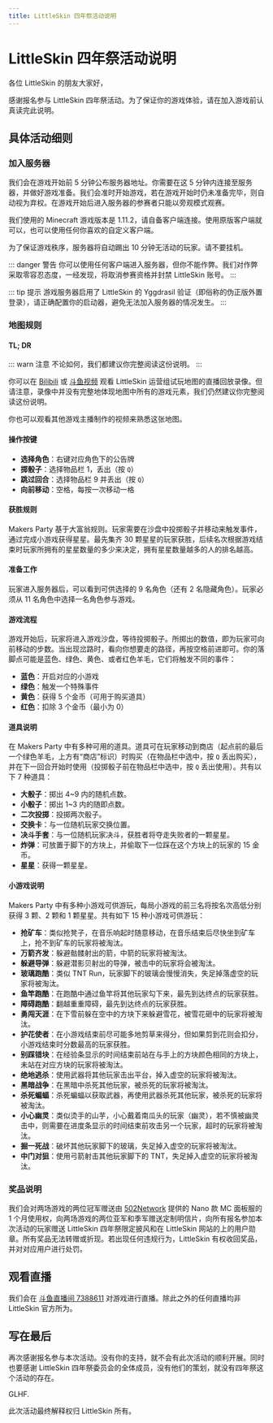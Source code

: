 ```yaml
---
title: LittleSkin 四年祭活动说明
---
```

# LittleSkin 四年祭活动说明

各位 LittleSkin 的朋友大家好，

感谢报名参与 LittleSkin 四年祭活动。为了保证你的游戏体验，请在加入游戏前认真读完此说明。

## 具体活动细则
  
### 加入服务器

我们会在游戏开始前 5 分钟公布服务器地址。你需要在这 5 分钟内连接至服务器，并做好游戏准备。我们会准时开始游戏，若在游戏开始时仍未准备完毕，则自动视为弃权。在游戏开始后进入服务器的参赛者只能以旁观模式观赛。

我们使用的 Minecraft 游戏版本是 1.11.2，请自备客户端连接。使用原版客户端就可以，也可以使用任何你喜欢的自定义客户端。

为了保证游戏秩序，服务器将自动踢出 10 分钟无活动的玩家。请不要挂机。

::: danger 警告
你可以使用任何客户端进入服务器，但你不能作弊。我们对作弊采取零容忍态度，一经发现，将取消参赛资格并封禁 LittleSkin 账号。
:::

::: tip 提示
游戏服务器启用了 LittleSkin 的 Yggdrasil 验证（即俗称的伪正版外置登录），请正确配置你的启动器，避免无法加入服务器的情况发生。
:::

### 地图规则

#### TL; DR

::: warn 注意
不论如何，我们都建议你完整阅读这份说明。
:::

你可以在 [Bilibili](https://www.bilibili.com/video/av94844227) 或 [斗鱼视频](https://v.douyu.com/show/EO0XvNNkzDnvDrBd) 观看 LittleSkin 运营组试玩地图的直播回放录像。但请注意，录像中并没有完整地体现地图中所有的游戏元素，我们仍然建议你完整阅读这份说明。

你也可以观看其他游戏主播制作的视频来熟悉这张地图。

#### 操作按键

* **选择角色**：右键对应角色下的公告牌
* **掷骰子**：选择物品栏 1，丢出（按 `Q`）
* **跳过回合**：选择物品栏 9 并丢出（按 `Q`）
* **向前移动**：空格，每按一次移动一格

#### 获胜规则

Makers Party 基于大富翁规则。玩家需要在沙盘中投掷骰子并移动来触发事件，通过完成小游戏获得星星。最先集齐 30 颗星星的玩家获胜，后续名次根据游戏结束时玩家所拥有的星星数量的多少来决定，拥有星星数量越多的人的排名越高。

#### 准备工作

玩家进入服务器后，可以看到可供选择的 9 名角色（还有 2 名隐藏角色）。玩家必须从 11 名角色中选择一名角色参与游戏。

#### 游戏流程

游戏开始后，玩家将进入游戏沙盘，等待投掷骰子。所掷出的数值，即为玩家可向前移动的步数。当出现岔路时，看向你想要走的路径，再按空格前进即可。你的落脚点可能是蓝色、绿色、黄色、或者红色羊毛，它们将触发不同的事件：

* **蓝色**：开启对应的小游戏
* **绿色**：触发一个特殊事件
* **黄色**：获得 5 个金币（可用于购买道具）
* **红色**：扣除 3 个金币（最小为 0）

#### 道具说明

在 Makers Party 中有多种可用的道具。道具可在玩家移动到商店（起点前的最后一个绿色羊毛，上方有“商店”标识）时购买（在物品栏中选中，按 `Q` 丢出购买），并在下一回合开始时使用（投掷骰子前在物品栏中选中，按 `Q` 丢出使用）。共有以下 7 种道具：

- **大骰子**：掷出 4~9 内的随机点数。
- **小骰子**：掷出 1~3 内的随即点数。
- **二次投掷**：投掷两次骰子。
- **交换卡**：与一位随机玩家交换位置。
- **决斗手套**：与一位随机玩家决斗，获胜者将夺走失败者的一颗星星。
- **炸弹**：可放置于脚下的方块上，并偷取下一位踩在这个方块上的玩家的 15 金币。
- **星星**：获得一颗星星。

#### 小游戏说明

Makers Party 中有多种小游戏可供游玩，每局小游戏的前三名将按名次高低分别获得 3 颗、2 颗和 1 颗星星。共有如下 15 种小游戏可供游玩：

- **抢矿车**：类似抢凳子，在音乐响起时随意移动，在音乐结束后尽快坐到矿车上，抢不到矿车的玩家将被淘汰。
- **万箭齐发**：躲避骷髅射出的箭，中箭的玩家将被淘汰。
- **躲避导弹**：躲避潜影贝射出的导弹，被击中的玩家将会被淘汰。
- **玻璃跑酷**：类似 TNT Run，玩家脚下的玻璃会慢慢消失，失足掉落虚空的玩家将被淘汰。
- **鱼竿跑酷**：在跑酷中通过鱼竿将其他玩家勾下来，最先到达终点的玩家获胜。
- **障碍跑酷**：翻越重重障碍，最先到达终点的玩家获胜。
- **勇闯天涯**：在下雪前躲在空中的方块下来躲避雪花，被雪花砸中的玩家将被淘汰。
- **护花使者**：在小游戏结束前尽可能多地剪草来得分，但如果剪到花则会扣分，小游戏结束时分数最高的玩家获胜。
- **别踩错块**：在经验条显示的时间结束前站在与手上的方块颜色相同的方块上，未站在对应方块的玩家将被淘汰。
- **绝地逃杀**：使用武器将其他玩家击出平台，掉入虚空的玩家将被淘汰。
- **黑暗战争**：在黑暗中杀死其他玩家，被杀死的玩家将被淘汰。
- **杀死蝙蝠**：杀死蝙蝠以获取武器，再使用武器杀死其他玩家，被杀死的玩家将被淘汰。
- **小心幽灵**：类似烫手的山芋，小心戴着南瓜头的玩家（幽灵），若不慎被幽灵击中，则需要在进度条显示的时间结束前攻击另一个玩家，超时的玩家将被淘汰。
- **掘一死战**：破坏其他玩家脚下的玻璃，失足掉入虚空的玩家将被淘汰。
- **中门对狙**：使用弓箭射击其他玩家脚下的 TNT，失足掉入虚空的玩家将被淘汰。

### 奖品说明

我们会对两场游戏的两位冠军赠送由 [502Network](https://portal.502.network) 提供的 Nano 款 MC 面板服的 1 个月使用权，向两场游戏的两位亚军和季军赠送定制明信片，向所有报名参加本次活动的玩家赠送 LittleSkin 四年祭限定披风和在 LittleSkin 网站的上的用户勋章。所有奖品无法转赠或折现。若出现任何违规行为，LittleSkin 有权收回奖品，并对对应用户进行处罚。

## 观看直播

我们会在 [斗鱼直播间 7388611](https://www.douyu.com/7388611) 对游戏进行直播。除此之外的任何直播均非 LittleSkin 官方所为。

## 写在最后

再次感谢报名参与本次活动。没有你的支持，就不会有此次活动的顺利开展。同时也要感谢 LittleSkin 四年祭委员会的全体成员，没有他们的策划，就没有四年祭这个活动的存在。

GLHF.

此次活动最终解释权归 LittleSkin 所有。
